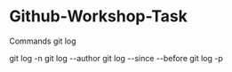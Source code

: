 # Github-Workshop-Task

Commands git log

git log -n 
git log --author
git log --since --before
git log -p 

